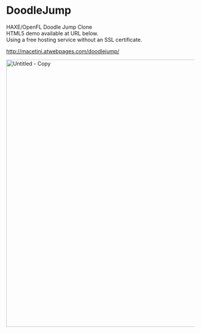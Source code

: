 # DoodleJump
HAXE/OpenFL Doodle Jump Clone<br />
HTML5 demo available at URL below.<br />
Using a free hosting service without an SSL certificate.

http://macetini.atwebpages.com/doodlejump/

<img width="540" height="715" alt="Untitled - Copy" src="https://github.com/user-attachments/assets/20ac2e39-6b1b-45a9-86e9-01abf70e7a5d" />
